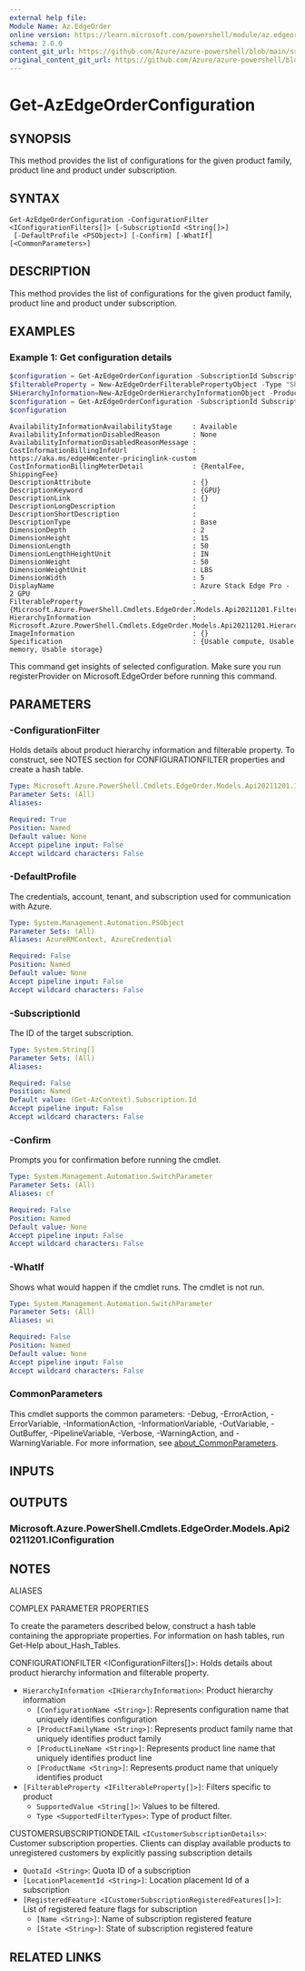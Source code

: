 ```yaml
---
external help file:
Module Name: Az.EdgeOrder
online version: https://learn.microsoft.com/powershell/module/az.edgeorder/get-azedgeorderconfiguration
schema: 2.0.0
content_git_url: https://github.com/Azure/azure-powershell/blob/main/src/EdgeOrder/help/Get-AzEdgeOrderConfiguration.md
original_content_git_url: https://github.com/Azure/azure-powershell/blob/main/src/EdgeOrder/help/Get-AzEdgeOrderConfiguration.md
---
```


# Get-AzEdgeOrderConfiguration

## SYNOPSIS
This method provides the list of configurations for the given product family, product line and product under subscription.

## SYNTAX

```
Get-AzEdgeOrderConfiguration -ConfigurationFilter <IConfigurationFilters[]> [-SubscriptionId <String[]>]
 [-DefaultProfile <PSObject>] [-Confirm] [-WhatIf] [<CommonParameters>]
```

## DESCRIPTION
This method provides the list of configurations for the given product family, product line and product under subscription.

## EXAMPLES

### Example 1: Get configuration details
```powershell
$configuration = Get-AzEdgeOrderConfiguration -SubscriptionId SubscriptionId -ConfigurationFilter @(@{"HierarchyInformation"=$HierarchyInformation; "FilterableProperty"= @($filterableProperty)})
$filterableProperty = New-AzEdgeOrderFilterablePropertyObject -Type "ShipToCountries" -SupportedValue @("US")
$HierarchyInformation=New-AzEdgeOrderHierarchyInformationObject -ProductFamilyName "azurestackedge" -ProductLineName "azurestackedge" -ProductName "azurestackedgegpu" -ConfigurationName "EdgeP_High"
$configuration = Get-AzEdgeOrderConfiguration -SubscriptionId SubscriptionId -ConfigurationFilter @(@{"HierarchyInformation"=$HierarchyInformation; "FilterableProperty"= @($filterableProperty)})
$configuration
```

```output
AvailabilityInformationAvailabilityStage     : Available
AvailabilityInformationDisabledReason        : None
AvailabilityInformationDisabledReasonMessage :
CostInformationBillingInfoUrl                : https://aka.ms/edgeHWcenter-pricinglink-custom
CostInformationBillingMeterDetail            : {RentalFee, ShippingFee}
DescriptionAttribute                         : {}
DescriptionKeyword                           : {GPU}
DescriptionLink                              : {}
DescriptionLongDescription                   :
DescriptionShortDescription                  :
DescriptionType                              : Base
DimensionDepth                               : 2
DimensionHeight                              : 15
DimensionLength                              : 50
DimensionLengthHeightUnit                    : IN
DimensionWeight                              : 50
DimensionWeightUnit                          : LBS
DimensionWidth                               : 5
DisplayName                                  : Azure Stack Edge Pro - 2 GPU
FilterableProperty                           : {Microsoft.Azure.PowerShell.Cmdlets.EdgeOrder.Models.Api20211201.FilterableProperty}
HierarchyInformation                         : Microsoft.Azure.PowerShell.Cmdlets.EdgeOrder.Models.Api20211201.HierarchyInformation
ImageInformation                             : {}
Specification                                : {Usable compute, Usable memory, Usable storage}
```

This command get insights of selected configuration.
Make sure you run registerProvider on Microsoft.EdgeOrder before running this command.

## PARAMETERS

### -ConfigurationFilter
Holds details about product hierarchy information and filterable property.
To construct, see NOTES section for CONFIGURATIONFILTER properties and create a hash table.

```yaml
Type: Microsoft.Azure.PowerShell.Cmdlets.EdgeOrder.Models.Api20211201.IConfigurationFilters[]
Parameter Sets: (All)
Aliases:

Required: True
Position: Named
Default value: None
Accept pipeline input: False
Accept wildcard characters: False
```

### -DefaultProfile
The credentials, account, tenant, and subscription used for communication with Azure.

```yaml
Type: System.Management.Automation.PSObject
Parameter Sets: (All)
Aliases: AzureRMContext, AzureCredential

Required: False
Position: Named
Default value: None
Accept pipeline input: False
Accept wildcard characters: False
```

### -SubscriptionId
The ID of the target subscription.

```yaml
Type: System.String[]
Parameter Sets: (All)
Aliases:

Required: False
Position: Named
Default value: (Get-AzContext).Subscription.Id
Accept pipeline input: False
Accept wildcard characters: False
```

### -Confirm
Prompts you for confirmation before running the cmdlet.

```yaml
Type: System.Management.Automation.SwitchParameter
Parameter Sets: (All)
Aliases: cf

Required: False
Position: Named
Default value: None
Accept pipeline input: False
Accept wildcard characters: False
```

### -WhatIf
Shows what would happen if the cmdlet runs.
The cmdlet is not run.

```yaml
Type: System.Management.Automation.SwitchParameter
Parameter Sets: (All)
Aliases: wi

Required: False
Position: Named
Default value: None
Accept pipeline input: False
Accept wildcard characters: False
```

### CommonParameters
This cmdlet supports the common parameters: -Debug, -ErrorAction, -ErrorVariable, -InformationAction, -InformationVariable, -OutVariable, -OutBuffer, -PipelineVariable, -Verbose, -WarningAction, and -WarningVariable. For more information, see [about_CommonParameters](http://go.microsoft.com/fwlink/?LinkID=113216).

## INPUTS

## OUTPUTS

### Microsoft.Azure.PowerShell.Cmdlets.EdgeOrder.Models.Api20211201.IConfiguration

## NOTES

ALIASES

COMPLEX PARAMETER PROPERTIES

To create the parameters described below, construct a hash table containing the appropriate properties. For information on hash tables, run Get-Help about_Hash_Tables.


CONFIGURATIONFILTER <IConfigurationFilters[]>: Holds details about product hierarchy information and filterable property.
  - `HierarchyInformation <IHierarchyInformation>`: Product hierarchy information
    - `[ConfigurationName <String>]`: Represents configuration name that uniquely identifies configuration
    - `[ProductFamilyName <String>]`: Represents product family name that uniquely identifies product family
    - `[ProductLineName <String>]`: Represents product line name that uniquely identifies product line
    - `[ProductName <String>]`: Represents product name that uniquely identifies product
  - `[FilterableProperty <IFilterableProperty[]>]`: Filters specific to product
    - `SupportedValue <String[]>`: Values to be filtered.
    - `Type <SupportedFilterTypes>`: Type of product filter.

CUSTOMERSUBSCRIPTIONDETAIL `<ICustomerSubscriptionDetails>`: Customer subscription properties. Clients can display available products to unregistered customers by explicitly passing subscription details
  - `QuotaId <String>`: Quota ID of a subscription
  - `[LocationPlacementId <String>]`: Location placement Id of a subscription
  - `[RegisteredFeature <ICustomerSubscriptionRegisteredFeatures[]>]`: List of registered feature flags for subscription
    - `[Name <String>]`: Name of subscription registered feature
    - `[State <String>]`: State of subscription registered feature

## RELATED LINKS


